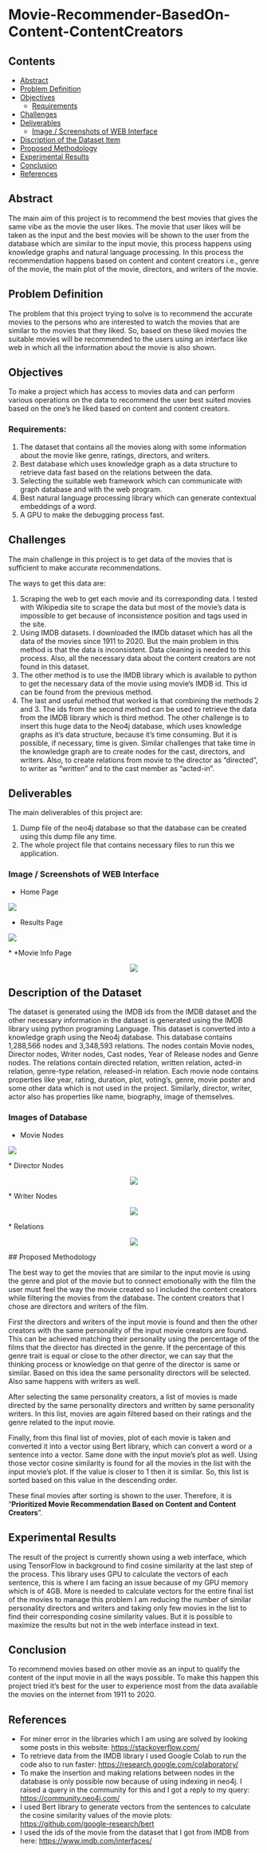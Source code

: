 # Movie-Recommender-BasedOn-Content-ContentCreators

## Contents

* [Abstract](#Abstract)
* [Problem Definition](#Problem-Definition)
* [Objectives](#Objectives)
	- [Requirements](#Requirements)
* [Challenges](#Challenges)
* [Deliverables ](#Deliverables)
	- [Image / Screenshots of WEB Interface](#Images-of-Database)
* [Discription of the Dataset Item](#Discription-of-the-Dataset-Item)
* [Proposed Methodology](#Proposed-Methodology)
* [Experimental Results](#Experimental-Results)
* [Conclusion](#Conclusion)
* [References](#References)


## Abstract
The main aim of this project is to recommend the best movies that gives the same vibe as the movie the user likes. The movie that user likes will be taken as the input and the best movies will be shown to the user from the database which are similar to the input movie, this process happens using knowledge graphs and natural language processing. In this process the recommendation happens based on content and content creators i.e., genre of the movie, the main plot of the movie, directors, and writers of the movie. 

## Problem Definition
The problem that this project trying to solve is to recommend the accurate movies to the persons who are interested to watch the movies that are similar to the movies that they liked. So, based on these liked movies the suitable movies will be recommended to the users using an interface like web in which all the information about the movie is also shown.

## Objectives
To make a project which has access to movies data and can perform various operations on the data to recommend the user best suited movies based on the one’s he liked based on content and content creators.
### Requirements:
1.	The dataset that contains all the movies along with some information about the movie like genre, ratings, directors, and writers.
2.	Best database which uses knowledge graph as a data structure to retrieve data fast based on the relations between the data.
3.	Selecting the suitable web framework which can communicate with graph database and with the web program.
4.	Best natural language processing library which can generate contextual embeddings of a word.
5.	A GPU to make the debugging process fast.

## Challenges
The main challenge in this project is to get data of the movies that is sufficient to make accurate recommendations. 

The ways to get this data are:
1.	Scraping the web to get each movie and its corresponding data. I tested with Wikipedia site to scrape the data but most of the movie’s data is impossible to get because of inconsistence position and tags used in the site.
2.	Using IMDB datasets. I downloaded the IMDb dataset which has all the data of the movies since 1911 to 2020. But the main problem in this method is that the data is inconsistent. Data cleaning is needed to this process. Also, all the necessary data about the content creators are not found in this dataset.
3.	The other method is to use the IMDB library which is available to python to get the necessary data of the movie using movie’s IMDB id. This id can be found from the previous method.
4.	The last and useful method that worked is that combining the methods 2 and 3. The ids from the second method can be used to retrieve the data from the IMDB library which is third method.
The other challenge is to insert this huge data to the Neo4j database, which uses knowledge graphs as it’s data structure, because it’s time consuming. But it is possible, if necessary, time is given. Similar challenges that take time in the knowledge graph are to create nodes for the cast, directors, and writers. Also, to create relations from movie to the director as “directed”, to writer as “written” and to the cast member as “acted-in”.

## Deliverables

The main deliverables of this project are:
1.	Dump file of the neo4j database so that the database can be created using this dump file any time.
2.	The whole project file that contains necessary files to run this we application.

### Image / Screenshots of WEB Interface
* Home Page
	<p align="center">
 <img src="https://github.com/grpnpraveen/Movie-Recommender-BasedOn-Content-ContentCreators/blob/main/static/1.png"/>
</p>
	
* Results Page
		<p align="center">
 <img src="https://github.com/grpnpraveen/Movie-Recommender-BasedOn-Content-ContentCreators/blob/main/static/2.png"/>
</p>
* *Movie Info Page
		<p align="center">
 <img src="https://github.com/grpnpraveen/Movie-Recommender-BasedOn-Content-ContentCreators/blob/main/static/3.png"/>
</p>

## Description of the Dataset
The dataset is generated using the IMDB ids from the IMDB dataset and the other necessary information in the dataset is generated using the IMDB library using python programing Language. This dataset is converted into a knowledge graph using the Neo4j database.
This database contains 1,288,566 nodes and 3,348,593 relations. The nodes contain Movie nodes, Director nodes, Writer nodes, Cast nodes, Year of Release nodes and   Genre nodes. The relations contain directed relation, written relation, acted-in relation, genre-type relation, released-in relation. 
Each movie node contains properties like year, rating, duration, plot, voting’s, genre, movie poster and some other data which is not used in the project. Similarly, director, writer, actor also has properties like name, biography, image of themselves.

### Images of Database
* Movie Nodes
	<p align="center">
 <img src="https://github.com/grpnpraveen/Movie-Recommender-BasedOn-Content-ContentCreators/blob/main/static/4.png"/>
</p>
* Director Nodes
	<p align="center">
 <img src="https://github.com/grpnpraveen/Movie-Recommender-BasedOn-Content-ContentCreators/blob/main/static/5.png"/>
</p>
* Writer Nodes
	<p align="center">
 <img src="https://github.com/grpnpraveen/Movie-Recommender-BasedOn-Content-ContentCreators/blob/main/static/6.png"/>
</p>
* Relations
		<p align="center">
 <img src="https://github.com/grpnpraveen/Movie-Recommender-BasedOn-Content-ContentCreators/blob/main/static/7.png"/>
</p>
## Proposed Methodology

The best way to get the movies that are similar to the input movie is using the genre and plot of the movie but to connect emotionally with the film the user must feel the way the movie created so I included the content creators while filtering the movies from the database. The content creators that I chose are directors and writers of the film.

First the directors and writers of the input movie is found and then the other creators with the same personality of the input movie creators are found. This can be achieved matching their personality using the percentage of the films that the director has directed in the genre. If the percentage of this genre trait is equal or close to the other director, we can say that the thinking process or knowledge on that genre of the director is same or similar. Based on this idea the same personality directors will be selected. Also same happens with writers as well.



After selecting the same personality creators, a list of movies is made directed by the same personality directors and written by same personality writers. In this list, movies are again filtered based on their ratings and the genre related to the input movie.

Finally, from this final list of movies, plot of each movie is taken and converted it into a vector using Bert library, which can convert a word or a sentence into a vector. Same done with the input movie’s plot as well. Using those vector cosine similarity is found for all the movies in the list with the input movie’s plot. If the value is closer to 1 then it is similar. So, this list is sorted based on this value in the descending order.

These final movies after sorting is shown to the user. Therefore, it is “<b>Prioritized Movie Recommendation Based on Content and Content Creators</b>”.

## Experimental Results
The result of the project is currently shown using a web interface, which using TensorFlow in background to find cosine similarity at the last step of the process. This library uses GPU to calculate the vectors of each sentence, this is where I am facing an issue because of my GPU memory which is of 4GB. More is needed to calculate vectors for the entire final list of the movies to manage this problem I am reducing the number of similar personality directors and writers and taking only few movies in the list to find their corresponding cosine similarity values.
But it is possible to maximize the results but not in the web interface instead in text.

## Conclusion
To recommend movies based on other movie as an input to qualify the content of the input movie in all the ways possible. To make this happen this project tried it’s best for the user to experience most from the data available the movies on the internet from 1911 to 2020. 

## References
* For miner error in the libraries which I am using are solved by looking some posts in this website: https://stackoverflow.com/ 
* To retrieve data from the IMDB library I used Google Colab to run the code also to run faster: https://research.google.com/colaboratory/ 
* To make the insertion and making relations between nodes in the database is only possible now because of using indexing in neo4j. I raised a query in the community for this and I got a reply to my query: https://community.neo4j.com/
* I used Bert library to generate vectors from the sentences to calculate the cosine similarity values of the movie plots: https://github.com/google-research/bert
* I used the ids of the movie from the dataset that I got from IMDB from here: https://www.imdb.com/interfaces/


